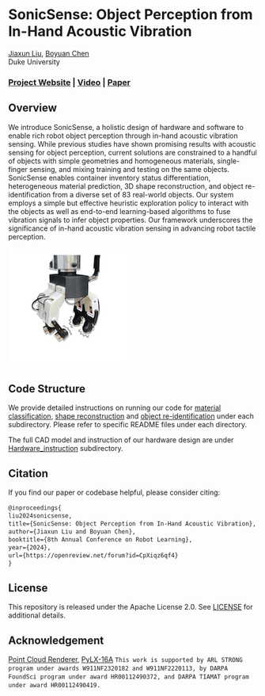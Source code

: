 # SonicSense: Object Perception from In-Hand Acoustic Vibration

[Jiaxun Liu](https://www.jiaxunliu.com/), [Boyuan Chen](http://boyuanchen.com/)
<br>
Duke University
<br>

### [Project Website](http://generalroboticslab.com/SonicSense) | [Video](https://www.youtube.com/watch?v=MvSYdLMsvx4) | [Paper](https://arxiv.org/abs/2406.17932)

## Overview
We introduce SonicSense, a holistic design of hardware and software to enable rich robot object perception through in-hand acoustic vibration sensing. While previous studies have shown promising results with acoustic sensing for object perception, current solutions are constrained to a handful of objects with simple geometries and homogeneous materials, single-finger sensing, and mixing training and testing on the same objects. SonicSense enables container inventory status differentiation, heterogeneous material prediction, 3D shape reconstruction, and object re-identification from a diverse set of 83 real-world objects. Our system employs a simple but effective heuristic exploration policy to interact with the objects as well as end-to-end learning-based algorithms to fuse vibration signals to infer object properties. Our framework underscores the significance of in-hand acoustic vibration sensing in advancing robot tactile perception.

![teaser](figures/teaser.gif)

## Code Structure

We provide detailed instructions on running our code for [material classification](https://github.com/generalroboticslab/SonicSense/tree/main/ARNet_material_classification), [shape reconstruction](https://github.com/generalroboticslab/SonicSense/tree/main/ARNet_shape_reconstruction) and [object re-identification](https://github.com/generalroboticslab/SonicSense/tree/main/ARNet_object_classification) under each subdirectory. Please refer to specific README files under each directory.

The full CAD model and instruction of our hardware design are under [Hardware_instruction](https://github.com/generalroboticslab/SonicSense/tree/main/Hardware_instruction) subdirectory.

## Citation

If you find our paper or codebase helpful, please consider citing:

```
@inproceedings{
liu2024sonicsense,
title={SonicSense: Object Perception from In-Hand Acoustic Vibration},
author={Jiaxun Liu and Boyuan Chen},
booktitle={8th Annual Conference on Robot Learning},
year={2024},
url={https://openreview.net/forum?id=CpXiqz6qf4}
}
```

## License

This repository is released under the Apache License 2.0. See [LICENSE](LICENSE) for additional details.

## Acknowledgement
[Point Cloud Renderer](https://github.com/zekunhao1995/PointFlowRenderer), [PyLX-16A](https://github.com/ethanlipson/PyLX-16A)
`This work is supported by ARL STRONG program under awards W911NF2320182 and W911NF2220113, by DARPA FoundSci program under award HR00112490372, and DARPA TIAMAT program under award HR00112490419.`
